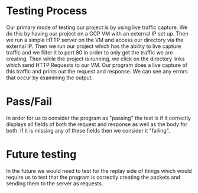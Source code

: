 # Testing Process
Our primary mode of testing our project is by using live traffic capture. We do this by having our project on a GCP VM with an external IP set up. Then we run a simple HTTP server on the VM and access our directory via the external IP. Then we run our project which has the ability to live capture traffic and we filter it to port 80 in order to only get the traffic we are creating. Then while the project is running, we click on the directory links which send HTTP Requests to our VM. Our program does a live capture of this traffic and prints out the request and response. We can see any errors that occur by examining the output.

# Pass/Fail
In order for us to consider the program as "passing" the test is if it correctly displays all fields of both the request and response as well as the body for both. If it is missing any of these fields then we consider it "failing".

# Future testing
In the future we would need to test for the replay side of things which would require us to test that the program is correctly creating the packets and sending them to the server as requests.
